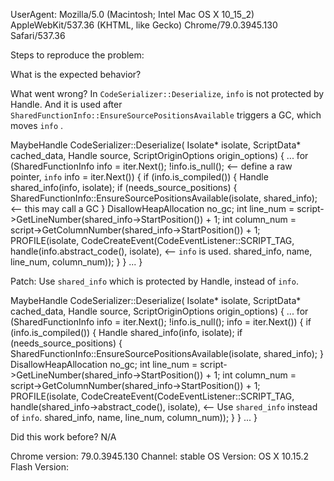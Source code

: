 UserAgent: Mozilla/5.0 (Macintosh; Intel Mac OS X 10_15_2) AppleWebKit/537.36 (KHTML, like Gecko) Chrome/79.0.3945.130 Safari/537.36

Steps to reproduce the problem:

What is the expected behavior?

What went wrong?
In `CodeSerializer::Deserialize`, `info` is not protected by Handle. And it is used after `SharedFunctionInfo::EnsureSourcePositionsAvailable` triggers a GC, which moves `info` .

MaybeHandle<SharedFunctionInfo> CodeSerializer::Deserialize(
    Isolate* isolate, ScriptData* cached_data, Handle<String> source,
    ScriptOriginOptions origin_options) {
  ...
  for (SharedFunctionInfo info = iter.Next(); !info.is_null(); <-- define a raw pointer, `info`
           info = iter.Next()) {
        if (info.is_compiled()) {
          Handle<SharedFunctionInfo> shared_info(info, isolate);
          if (needs_source_positions) {
            SharedFunctionInfo::EnsureSourcePositionsAvailable(isolate,
                                                               shared_info); <-- this may call a GC
          }
          DisallowHeapAllocation no_gc;
          int line_num =
              script->GetLineNumber(shared_info->StartPosition()) + 1;
          int column_num =
              script->GetColumnNumber(shared_info->StartPosition()) + 1;
          PROFILE(isolate,
                  CodeCreateEvent(CodeEventListener::SCRIPT_TAG,
                                  handle(info.abstract_code(), isolate), <-- `info` is used.
                                  shared_info, name, line_num, column_num));
        }
      }
  ...
}

Patch: Use `shared_info` which is protected by Handle, instead of `info`.

MaybeHandle<SharedFunctionInfo> CodeSerializer::Deserialize(
    Isolate* isolate, ScriptData* cached_data, Handle<String> source,
    ScriptOriginOptions origin_options) {
  ...
  for (SharedFunctionInfo info = iter.Next(); !info.is_null();
           info = iter.Next()) {
        if (info.is_compiled()) {
          Handle<SharedFunctionInfo> shared_info(info, isolate);
          if (needs_source_positions) {
            SharedFunctionInfo::EnsureSourcePositionsAvailable(isolate,
                                                               shared_info);
          }
          DisallowHeapAllocation no_gc;
          int line_num =
              script->GetLineNumber(shared_info->StartPosition()) + 1;
          int column_num =
              script->GetColumnNumber(shared_info->StartPosition()) + 1;
          PROFILE(isolate,
                  CodeCreateEvent(CodeEventListener::SCRIPT_TAG,
                                  handle(shared_info->abstract_code(), isolate), <-- Use `shared_info` instead of `info`.
                                  shared_info, name, line_num, column_num));
        }
      }
  ...
}

Did this work before? N/A 

Chrome version: 79.0.3945.130  Channel: stable
OS Version: OS X 10.15.2
Flash Version: